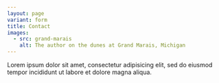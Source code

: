 ```yaml
---
layout: page
variant: form
title: Contact
images:
  - src: grand-marais
    alt: The author on the dunes at Grand Marais, Michigan
---
```


Lorem ipsum dolor sit amet, consectetur adipisicing elit, sed do eiusmod tempor incididunt ut labore et dolore magna aliqua.
